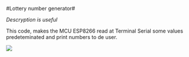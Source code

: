 #Lottery number generator#

*Descryption is useful*

This code, makes the MCU ESP8266 read at Terminal Serial some values predeteminated and print numbers to de user.

![](Loteria\Imagens\Monitor_serial.png)
